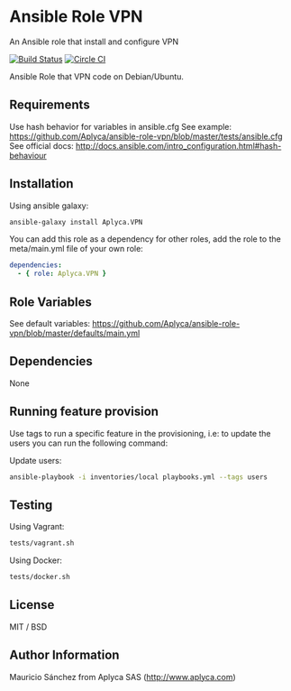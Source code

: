 Ansible Role VPN
====================

An Ansible role that install and configure VPN

[![Build Status](https://travis-ci.org/Aplyca/ansible-role-vpn.svg?branch=master)](https://travis-ci.org/Aplyca/ansible-role-vpn)
[![Circle CI](https://circleci.com/gh/Aplyca/ansible-role-vpn.svg?style=svg)](https://circleci.com/gh/Aplyca/ansible-role-vpn)

Ansible Role that VPN code on Debian/Ubuntu.

Requirements
------------

Use hash behavior for variables in ansible.cfg
See example: https://github.com/Aplyca/ansible-role-vpn/blob/master/tests/ansible.cfg
See official docs: http://docs.ansible.com/intro_configuration.html#hash-behaviour

Installation
------------

Using ansible galaxy:
```bash
ansible-galaxy install Aplyca.VPN
```
You can add this role as a dependency for other roles, add the role to the meta/main.yml file of your own role:
```yaml
dependencies:
  - { role: Aplyca.VPN }
```

Role Variables
--------------
See default variables: https://github.com/Aplyca/ansible-role-vpn/blob/master/defaults/main.yml

Dependencies
------------

None

Running feature provision
-------------------------

Use tags to run a specific feature in the provisioning, i.e: to update the users you can run the following command:

Update users:

```bash
ansible-playbook -i inventories/local playbooks.yml --tags users
```

Testing
-------
Using Vagrant:

```bash
tests/vagrant.sh
```

Using Docker:

```bash
tests/docker.sh
```

License
-------

MIT / BSD

Author Information
------------------

Mauricio Sánchez from Aplyca SAS (http://www.aplyca.com)
